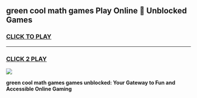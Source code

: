 
## green cool math games Play Online 👋 Unblocked Games
<h3>
<a href="https://news.freeplayer.one?title=green_cool_math_games&ref=17CMG">CLICK TO PLAY</a></h3>
<hr>

<h3>
<a href="https://news.freeplayer.one?title=green_cool_math_games&ref=17CMG">CLICK 2 PLAY</a>
  
</h3>

<a href="https://news.freeplayer.one?title=green_cool_math_games&ref=17CMG/"><img src="https://clearcache.store/games.png"></a>


**green cool math games games unblocked: Your Gateway to Fun and Accessible Online Gaming**
